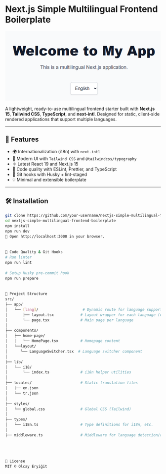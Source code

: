 # Next.js Simple Multilingual Frontend Boilerplate

![Preview](public/preview.png)

A lightweight, ready-to-use multilingual frontend starter built with **Next.js 15**, **Tailwind CSS**, **TypeScript**, and **next-intl**. Designed for static, client-side rendered applications that support multiple languages.

---

## 🚀 Features

- 🌍 Internationalization (i18n) with `next-intl`
- 🎨 Modern UI with `Tailwind CSS` and `@tailwindcss/typography`
- ⚛️ Latest React 19 and Next.js 15
- 🧼 Code quality with ESLint, Prettier, and TypeScript
- 🔐 Git hooks with Husky + lint-staged
- 💡 Minimal and extensible boilerplate

---

## 🛠️ Installation

```bash
git clone https://github.com/your-username/nextjs-simple-multilingual-frontend-boilerplate.git
cd nextjs-simple-multilingual-frontend-boilerplate
npm install
npm run dev
🔗 Open http://localhost:3000 in your browser.


🧹 Code Quality & Git Hooks
# Run linter
npm run lint

# Setup Husky pre-commit hook
npm run prepare


📁 Project Structure
src/
├── app/
│   └── [lang]/                    # Dynamic route for language support
│       ├── layout.tsx            # Layout wrapper for each language (e.g., <html lang="...">)
│       └── page.tsx              # Main page per language
│
├── components/
│   ├── home-page/
│   │   └── HomePage.tsx          # Homepage content
│   └──layout/
│      └── LanguageSwitcher.tsx  # Language switcher component
│
├── lib/
│   └── i18/
│       └── index.ts              # i18n helper utilities
│
├── locales/                      # Static translation files
│   ├── en.json
│   └── tr.json
│
├── styles/
│   └── global.css                # Global CSS (Tailwind)
│
├── types/
│   └── i18n.ts                   # Type definitions for i18n, etc.
│
├── middleware.ts                 # Middleware for language detection/redirection




📜 License
MIT © Olcay Eryiğit
```
